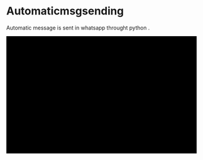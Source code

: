 # Automaticmsgsending
Automatic message is sent in whatsapp throught python .


![alt text](msg.png)
